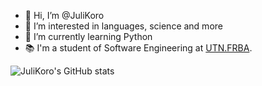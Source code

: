 - 👋 Hi, I’m @JuliKoro
- 👀 I’m interested in languages, science and more
- 🌱 I’m currently learning Python
- 📚 I'm a student of Software Engineering at [UTN.FRBA](https://www.frba.utn.edu.ar/).

![JuliKoro's GitHub stats](https://github-readme-stats.vercel.app/api?username=julikoro&show_icons=true&theme=radical)

<!---
JuliKoro/JuliKoro is a ✨ special ✨ repository because its `README.md` (this file) appears on your GitHub profile.
You can click the Preview link to take a look at your changes.
--->
